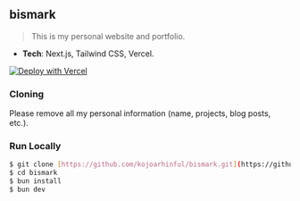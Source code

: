 ## bismark

> This is my personal website and portfolio.

-   **Tech**: Next.js, Tailwind CSS, Vercel.

[![Deploy with Vercel](https://vercel.com/button)](https://vercel.com/new/git/external?repository-url=https%3A%2F%2Fgithub.com%2Fkojoarhinful%2Fbismark)

### Cloning
Please remove all my personal information (name, projects, blog posts, etc.).

### Run Locally

```bash
$ git clone [https://github.com/kojoarhinful/bismark.git](https://github.com/kojoarhinful/bismark.git)
$ cd bismark
$ bun install
$ bun dev
